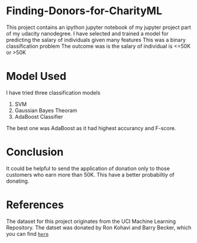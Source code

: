 # Finding-Donors-for-CharityML
This project contains an ipython jupyter notebook of my jupyter project part of my udacity nanodegree.
I have selected and trained a model for predicting the salary of individuals given many features
This was a binary classification problem
The outcome was is the salary of individual is <=50K or >50K

# Model Used
I have tried three classification models
1. SVM
2. Gaussian Bayes Theoram
3. AdaBoost Classifier

The best one was AdaBoost as it had highest accurancy and F-score.
# Conclusion
It could be helpful to send the application of donation only to those customers who earn more than 50K.
This have a better probabiltiy of donating.

# References
The dataset for this project originates from the UCI Machine Learning Repository. The datset was donated by Ron Kohavi and Barry Becker, which you can find [`here`](https://archive.ics.uci.edu/ml/datasets/adult)
